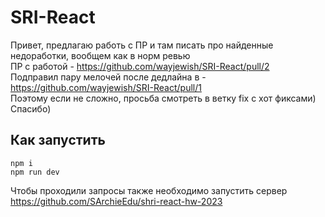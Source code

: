 # SRI-React  
  
Привет, предлагаю работь с ПР и там писать про найденные недоработки, вообщем как в норм ревью  
ПР с работой - https://github.com/wayjewish/SRI-React/pull/2  
Подправил пару мелочей после дедлайна в - https://github.com/wayjewish/SRI-React/pull/1  
Поэтому если не сложно, просьба смотреть в ветку fix c хот фиксами) Спасибо)  
  
## Как запустить  
  
```
npm i
npm run dev
```

Чтобы проходили запросы также необходимо запустить сервер  
https://github.com/SArchieEdu/shri-react-hw-2023  
